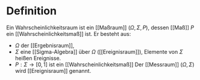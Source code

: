 # Definition
Ein Wahrscheinlichkeitsraum ist ein [[Maßraum]] $(\Omega, \Sigma, P)$, dessen [[Maß]] $P$ ein [[Wahrscheinlichkeitsmaß]] ist.
Er besteht aus:
- $\Omega$ der [[Ergebnisraum]],
- $\Sigma$ eine [[Sigma-Algebra]] über $\Omega$ ([[Ereignisraum]]), Elemente von $\Sigma$ heißen Ereignisse.
- $P: \Sigma \to [0,1]$ ist ein [[Wahrscheinlichkeitsmaß]]
Der [[Messraum]] $(\Omega, \Sigma)$ wird [[Ereignisraum]] genannt. 